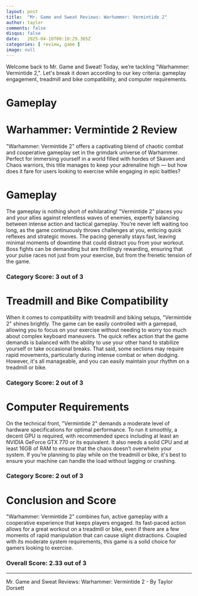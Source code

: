 ```yaml
---
layout: post
title:  "Mr. Game and Sweat Reviews: Warhammer: Vermintide 2"
author: taylor
comments: false
disqus: false
date:   2025-04-10T00:10:29.365Z
categories: [ review, game ]
image: null
---
```


Welcome back to Mr. Game and Sweat! Today, we’re tackling "Warhammer: Vermintide 2,". Let's break it down according to our key criteria: gameplay engagement, treadmill and bike compatibility, and computer requirements.

# Gameplay

# Warhammer: Vermintide 2 Review

"Warhammer: Vermintide 2" offers a captivating blend of chaotic combat and cooperative gameplay set in the grimdark universe of Warhammer. Perfect for immersing yourself in a world filled with hordes of Skaven and Chaos warriors, this title manages to keep your adrenaline high — but how does it fare for users looking to exercise while engaging in epic battles?

# Gameplay

The gameplay is nothing short of exhilarating! "Vermintide 2" places you and your allies against relentless waves of enemies, expertly balancing between intense action and tactical gameplay. You’re never left waiting too long, as the game continuously throws challenges at you, enticing quick reflexes and strategic moves. The pacing generally stays fast, leaving minimal moments of downtime that could distract you from your workout. Boss fights can be demanding but are thrillingly rewarding, ensuring that your pulse races not just from your exercise, but from the frenetic tension of the game.

### Category Score: 3 out of 3

# Treadmill and Bike Compatibility

When it comes to compatibility with treadmill and biking setups, "Vermintide 2" shines brightly. The game can be easily controlled with a gamepad, allowing you to focus on your exercise without needing to worry too much about complex keyboard maneuvers. The quick reflex action that the game demands is balanced with the ability to use your other hand to stabilize yourself or take occasional breaks. That said, some sections may require rapid movements, particularly during intense combat or when dodging. However, it's all manageable, and you can easily maintain your rhythm on a treadmill or bike.

### Category Score: 2 out of 3

# Computer Requirements

On the technical front, "Vermintide 2" demands a moderate level of hardware specifications for optimal performance. To run it smoothly, a decent GPU is required, with recommended specs including at least an NVIDIA GeForce GTX 770 or its equivalent. It also needs a solid CPU and at least 16GB of RAM to ensure that the chaos doesn’t overwhelm your system. If you’re planning to play while on the treadmill or bike, it's best to ensure your machine can handle the load without lagging or crashing.

### Category Score: 2 out of 3

# Conclusion and Score

"Warhammer: Vermintide 2" combines fun, active gameplay with a cooperative experience that keeps players engaged. Its fast-paced action allows for a great workout on a treadmill or bike, even if there are a few moments of rapid manipulation that can cause slight distractions. Coupled with its moderate system requirements, this game is a solid choice for gamers looking to exercise. 

### Overall Score: 2.33 out of 3

---

Mr. Game and Sweat Reviews: Warhammer: Vermintide 2 - By Taylor Dorsett
